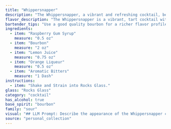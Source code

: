 ```yaml
---
title: "Whippersnapper"
description: "The Whippersnapper, a vibrant and refreshing cocktail, belongs to the Sour family. Its origins are uncertain, but its use of bourbon, citrus, and bitters points to a classic American cocktail tradition, likely emerging in the early 20th century. "
flavor_description: "The Whippersnapper is a vibrant, tart cocktail with a playful sweetness. The raspberry gum syrup lends a juicy, candy-like note, balanced by the sharp citrus of lemon juice. Bourbon adds warmth and spice, while orange liqueur provides a hint of floral sweetness. A touch of aromatic bitters adds a subtle complexity, rounding out the flavor profile. "
bartender_tips: "Use a good quality bourbon for a richer flavor profile.  Make sure the raspberry gum syrup is well-dissolved, or you'll get a gritty texture. Don't skimp on the bitters!  A couple of dashes really help to round out the flavors and add complexity.  Shake well with ice to ensure a good chill and dilution.  Strain into a chilled coupe glass for a refreshing and elegant presentation. "
ingredients:
  - item: "Raspberry Gum Syrup"
    measure: "0.5 oz"
  - item: "Bourbon"
    measure: "2 oz"
  - item: "Lemon Juice"
    measure: "0.75 oz"
  - item: "Orange Liqueur"
    measure: "0.5 oz"
  - item: "Aromatic Bitters"
    measure: "1 Dash"
instructions:
  - item: "Shake and Strain into Rocks Glass."
glass: "Rocks Glass"
category: "cocktail"
has_alcohol: true
base_spirit: "bourbon"
family: "sour"
visual: "## LLM Prompt: Describe the appearance of the Whippersnapper cocktail.**Imagine a cocktail called Whippersnapper made with the following ingredients:*** Raspberry Gum Syrup* Bourbon* Lemon Juice* Orange Liqueur* Aromatic Bitters**Describe the color, clarity, and any other visual details of the cocktail, like garnishes or layers. Use vivid language and imagery to paint a picture for the reader.** **Bonus:** Mention any unique visual aspects that might be caused by the interaction of the ingredients. "
source: "personal_collection"
---
```


